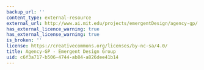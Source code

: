 ```yaml
---
backup_url: ''
content_type: external-resource
external_url: http://www.ai.mit.edu/projects/emergentDesign/agency-gp/
has_external_licence_warning: true
has_external_license_warning: true
is_broken: ''
license: https://creativecommons.org/licenses/by-nc-sa/4.0/
title: Agency-GP - Emergent Design Group
uid: c6f3a717-b506-4744-ab84-a826dee41b14
---
```

